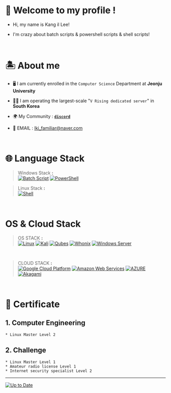 #  📃 Welcome to my profile !
* Hi, my name is Kang il Lee!

* I'm crazy about batch scripts & powershell scripts & shell scripts!
<br>

# 🏝️ About me

* 🖥️ I am currently enrolled in the `Computer Science` Department at **Jeonju University**

* 🧛‍♂️	I am operating the largest-scale "`V Rising dedicated server`" in **South Korea**

* 🌍 My Community : [**`discord`**](https://discord.gg/ev89JpDWnP)

* 📧 EMAIL : lki_familiar@naver.com
<br>

# 🌐 Language Stack

> Windows Stack **:**<br>
[![Batch Script](https://img.shields.io/badge/BATCH_SCRIPT-%234D4D4D.svg?style=for-the-badge&logo=windows-terminal&logoColor=white)](https://github.com/Memori-al/Batch)
[![PowerShell](https://img.shields.io/badge/PowerShell-%235391FE.svg?style=for-the-badge&logo=powershell&logoColor=white)](https://github.com/Memori-al/Powershell)<br>

> Linux Stack **:**<br>
[![Shell](https://img.shields.io/badge/BASH%20SCRIPT-black?style=for-the-badge&logo=GNU%20BASH&logoColor=white)](https://github.com/Memori-al/bash-scripts)

<br>


# OS & Cloud Stack

> OS STACK **:**<br>
[![Linux](https://img.shields.io/badge/CENTOS-262577?style=for-the-badge&logo=centos&logoColor=white)](https://www.centos.org)
[![Kali](https://img.shields.io/badge/Kali-557C94?style=for-the-badge&logo=kalilinux&logoColor=white)](https://www.kali.org/)
[![Qubes](https://img.shields.io/badge/qubeOS-3874D8?style=for-the-badge&logo=qubesos&logoColor=white)](https://www.qubes-os.org/)
[![Whonix](https://img.shields.io/badge/Whonix-6CAC4D?style=for-the-badge&logo=enpass&logoColor=white)](https://www.whonix.org/)
[![Windows Server](https://img.shields.io/badge/Windows%20Server-0078D4?style=for-the-badge&logo=windows11&logoColor=white)](https://www.microsoft.com/en-us/windows-server)
<br>

> CLOUD STACK **:**<br>
[![Google Cloud Platform](https://img.shields.io/badge/GCP-4285F4?style=for-the-badge&logo=googlecloud&logoColor=white)](https://cloud.google.com/)
[![Amazon Web Services](https://img.shields.io/badge/AWS-FF9900?style=for-the-badge&logo=amazonaws&logoColor=white)](https://aws.amazon.com/)
[![AZURE](https://img.shields.io/badge/AZURE-0078D4?style=for-the-badge&logo=microsoftazure&logoColor=white)](https://azure.microsoft.com/)
[![Akagami](https://img.shields.io/badge/Akagami-0096D6?style=for-the-badge&logo=akamai&logoColor=white)](https://www.linode.com/)


<br>

# 📑 Certificate 
## 1. Computer Engineering
    * Linux Master Level 2
    

## 2. Challenge
    * Linux Master Level 1
    * Amateur radio license Level 1
    * Internet security specialist Level 2
<hr>

 [![Up to Date](https://github.com/ikatyang/emoji-cheat-sheet/workflows/Up%20to%20Date/badge.svg)](https://github.com/Memori-al/bash-scripts)

